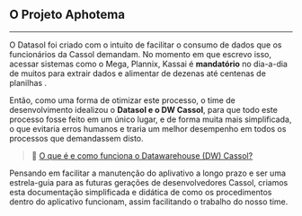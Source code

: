 <div class='title'>
<h2>O Projeto Aphotema</h2>
<hr class='solid'>
</div>

O Datasol foi criado com o intuito de facilitar o consumo de dados que os funcionários da Cassol demandam. No momento em que escrevo isso, acessar sistemas como o Mega, Plannix, Kassai é **mandatório** no dia-a-dia de muitos para extrair dados e alimentar de dezenas até centenas de planilhas .

Então, como uma forma de otimizar este processo, o time de desenvolvimento idealizou o **Datasol e o DW Cassol**, para que todo este processo fosse feito em um único lugar, e de forma muita mais simplificada, o que evitaria erros humanos e traria um melhor desempenho em todos os processos que demandassem disto.

<div class='link'>

> 🔗 [O que é e como funciona o Datawarehouse (DW) Cassol?](https://www.oracle.com/br/database/what-is-a-data-warehouse/)

</div>

Pensando em facilitar a manutenção do aplivativo a longo prazo e ser uma estrela-guia para as futuras gerações de desenvolvedores Cassol, criamos esta documentação simplificada e didática de como os procedimentos dentro do aplicativo funcionam, assim facilitando o trabalho do nosso time.

<div class='end'>